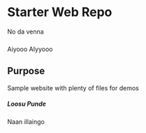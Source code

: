 # Starter Web Repo

No da venna

###
Aiyooo AIyyooo

## Purpose

Sample website with plenty of files for demos

##### Loosu Punde
Naan illaingo